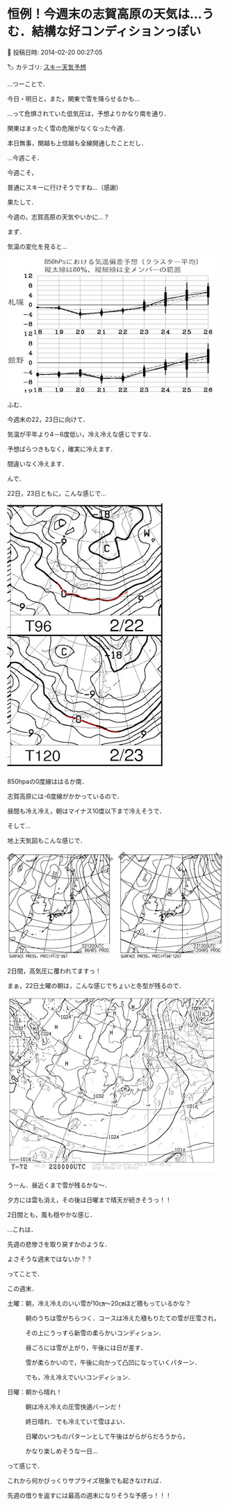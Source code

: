 # 恒例！今週末の志賀高原の天気は…うむ．結構な好コンディションっぽい

📅 投稿日時: 2014-02-20 00:27:05

🏷️ カテゴリ: [スキー天気予想](c6554f5c3c106093b511a8daae23757e8.md)

…つーことで．


今日・明日と，また，関東で雪を降らせるかも…


…って危惧されていた低気圧は，予想よりかなり南を通り．


関東はまったく雪の危険がなくなった今週．





本日無事，関越も上信越も全線開通したことだし．





…今週こそ．


今週こそ，


普通にスキーに行けそうですね…（感謝）





果たして．


今週の，志賀高原の天気やいかに…？





まず．


気温の変化を見ると…




![add7e4177376c345e192be0446af0fb4.jpg](images/add7e4177376c345e192be0446af0fb4.jpg)




ふむ．


今週末の22，23日に向けて．


気温が平年より4－6度低い，冷え冷えな感じですな．


予想ばらつきもなく，確実に冷えます．


間違いなく冷えます．





んで．


22日，23日ともに，こんな感じで…




![19e268a69fab1d51281ed3476172ecd3.jpg](images/19e268a69fab1d51281ed3476172ecd3.jpg)




850hpaの0度線ははるか南．


志賀高原には-6度線がかかっているので．


昼間も冷え冷え，朝はマイナス10度以下まで冷えそうで．





そして…


地上天気図もこんな感じで．




![fb6e75ab2bf35ea9cb5ce68aae723848.jpg](images/fb6e75ab2bf35ea9cb5ce68aae723848.jpg)




2日間，高気圧に覆われてますっ！





まぁ，22日土曜の朝は，こんな感じでちょいと冬型が残るので．




![71c6a95cb5e3df05800b0eb7064f9bb0.jpg](images/71c6a95cb5e3df05800b0eb7064f9bb0.jpg)




うーん．昼近くまで雪が残るかな～．


夕方には雲も消え，その後は日曜まで晴天が続きそうっ！！


2日間とも，風も穏やかな感じ．





…これは．


先週の悲惨さを取り戻すかのような．


よさそうな週末ではないか？？





ってことで．


この週末．





土曜：朝，冷え冷えのいい雪が10㎝～20㎝ほど積もっているかな？


　　　朝のうちは雪がちらつく．コースは冷えた積もりたての雪が圧雪され，


　　　その上にうっすら新雪の柔らかいコンディション．


　　　昼ごろには雪が上がり，午後には日が差す．


　　　雪が柔らかいので，午後に向かって凸凹になっていくパターン．


　　　でも，冷え冷えでいいコンディション．





日曜：朝から晴れ！


　　　朝は冷え冷えの圧雪快適バーンだ！


　　　終日晴れ．でも冷えていて雪はよい．


　　　日曜のいつものパターンとして午後はがらがらだろうから，


　　　かなり楽しめそうな一日…





って感じで．


これから何かびっくりサプライズ現象でも起きなければ．


先週の借りを返すには最高の週末になりそうな予感っ！！！
